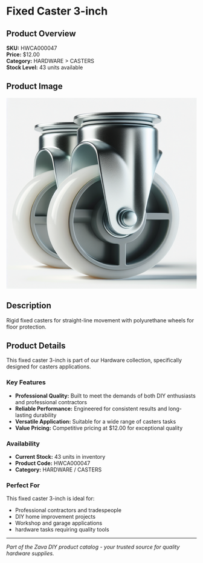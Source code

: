 # Fixed Caster 3-inch

## Product Overview

**SKU:** HWCA000047  
**Price:** $12.00  
**Category:** HARDWARE > CASTERS  
**Stock Level:** 43 units available  

## Product Image

![Fixed Caster 3-inch](https://raw.githubusercontent.com/microsoft/ai-tour-26-zava-diy-dataset-plus-mcp/refs/heads/main/images/hardware_casters_fixed_caster_3_inch_20250620_201637.png)

## Description

Rigid fixed casters for straight-line movement with polyurethane wheels for floor protection.

## Product Details

This fixed caster 3-inch is part of our Hardware collection, specifically designed for casters applications. 

### Key Features

- **Professional Quality:** Built to meet the demands of both DIY enthusiasts and professional contractors
- **Reliable Performance:** Engineered for consistent results and long-lasting durability
- **Versatile Application:** Suitable for a wide range of casters tasks
- **Value Pricing:** Competitive pricing at $12.00 for exceptional quality

### Availability

- **Current Stock:** 43 units in inventory
- **Product Code:** HWCA000047
- **Category:** HARDWARE / CASTERS

### Perfect For

This fixed caster 3-inch is ideal for:
- Professional contractors and tradespeople
- DIY home improvement projects  
- Workshop and garage applications
- hardware tasks requiring quality tools

---

*Part of the Zava DIY product catalog - your trusted source for quality hardware supplies.*
